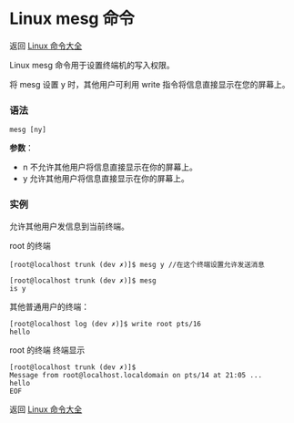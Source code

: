 # Linux mesg 命令

返回 [Linux 命令大全](https://ahuang007.github.com/Linux-Command)

Linux mesg 命令用于设置终端机的写入权限。

将 mesg 设置 y 时，其他用户可利用 write 指令将信息直接显示在您的屏幕上。

### 语法

```
mesg [ny]
```

**参数**：

- n 不允许其他用户将信息直接显示在你的屏幕上。
- y 允许其他用户将信息直接显示在你的屏幕上。

### 实例

允许其他用户发信息到当前终端。

root 的终端

```
[root@localhost trunk (dev ✗)]$ mesg y //在这个终端设置允许发送消息

[root@localhost trunk (dev ✗)]$ mesg 
is y

```

其他普通用户的终端：

```
[root@localhost log (dev ✗)]$ write root pts/16   
hello

```

root 的终端 终端显示

```
[root@localhost trunk (dev ✗)]$ 
Message from root@localhost.localdomain on pts/14 at 21:05 ...
hello
EOF

```

返回 [Linux 命令大全](https://ahuang007.github.com/Linux-Command)